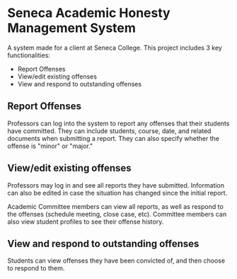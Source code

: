# Seneca Academic Honesty Management System

A system made for a client at Seneca College. This project includes 3 key functionalities:

* Report Offenses
* View/edit existing offenses
* View and respond to outstanding offenses

## Report Offenses

Professors can log into the system to report any offenses that their students have committed. They can include students, course, date, and related documents when submitting a report. They can also specify whether the offense is "minor" or "major."

## View/edit existing offenses

Professors may log in and see all reports they have submitted. Information can also be edited in case the situation has changed since the initial report.

Academic Committee members can view all reports, as well as respond to the offenses (schedule meeting, close case, etc). Committee members can also view student profiles to see their offense history.

## View and respond to outstanding offenses

Students can view offenses they have been convicted of, and then choose to respond to them.
